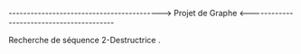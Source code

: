 ------------------------------------------> Projet de Graphe <-----------------------------------------

Recherche de séquence 2-Destructrice .
